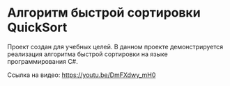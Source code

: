 # Алгоритм быстрой сортировки QuickSort #

Проект создан для учебных целей. В данном проекте демонстрируется реализация алгоритма быстрой сортировки на языке программирования C#.

Ссылка на видео: https://youtu.be/DmFXdwy_mH0
